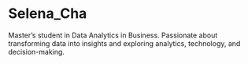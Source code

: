 # Selena_Cha
Master’s student in Data Analytics in Business. Passionate about transforming data into insights and exploring analytics, technology, and decision-making.

